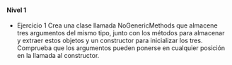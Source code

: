 #### Nivel 1
- Ejercicio 1
Crea una clase llamada NoGenericMethods que almacene tres argumentos del mismo tipo, junto con los métodos para almacenar y extraer estos objetos y un constructor para inicializar los tres. Comprueba que los argumentos pueden ponerse en cualquier posición en la llamada al constructor.